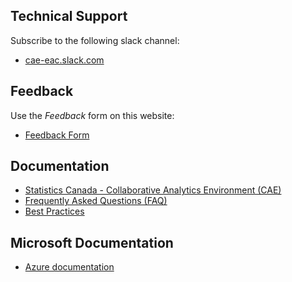 ## Technical Support
Subscribe to the following slack channel:

 - [cae-eac.slack.com](https://cae-eac.slack.com)

## Feedback
Use the _Feedback_ form on this website:

 - [Feedback Form](https://www.statcan.gc.ca/data-analytics-service)

## Documentation
- [Statistics Canada - Collaborative Analytics Environment (CAE)](https://statcan.github.io/cae-eac/en/)
- [Frequently Asked Questions (FAQ)](FAQ.md)
- [Best Practices](BestPractices.md)

## Microsoft Documentation 
 - [Azure documentation](https://docs.microsoft.com/en-ca/azure/)